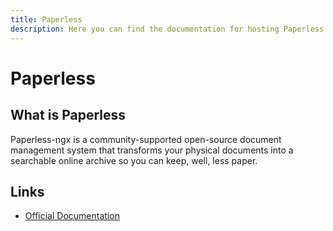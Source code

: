 ```yaml
---
title: Paperless
description: Here you can find the documentation for hosting Paperless with Coolify.
---
```


# Paperless

<ZoomableImage src="/docs/images/services/paperless.png" />

## What is Paperless

Paperless-ngx is a community-supported open-source document management system that transforms your physical documents into a searchable online archive so you can keep, well, less paper.

## Links

- [Official Documentation](https://docs.paperless-ngx.com/configuration/?utm_source=coolify.io)
